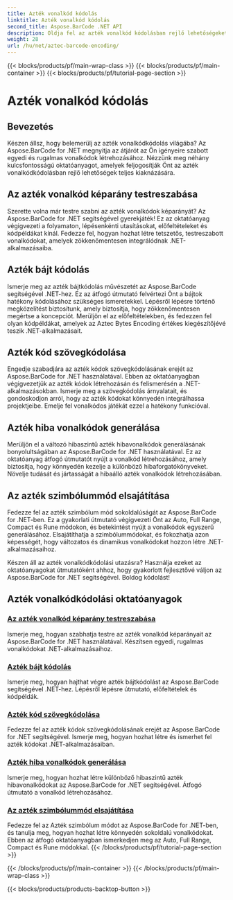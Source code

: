 ```yaml
---
title: Azték vonalkód kódolás
linktitle: Azték vonalkód kódolás
second_title: Aspose.BarCode .NET API
description: Oldja fel az azték vonalkód kódolásban rejlő lehetőségeket az Aspose.BarCode segítségével .NET-hez. Testreszabhatja a képarányokat, hozzon létre szöveges kódolású azték kódokat, és sajátítsa el a szimbólummódokat.
weight: 28
url: /hu/net/aztec-barcode-encoding/
---
```


{{< blocks/products/pf/main-wrap-class >}}
{{< blocks/products/pf/main-container >}}
{{< blocks/products/pf/tutorial-page-section >}}

# Azték vonalkód kódolás


## Bevezetés

Készen állsz, hogy belemerülj az azték vonalkódkódolás világába? Az Aspose.BarCode for .NET megnyitja az átjárót az Ön igényeire szabott egyedi és rugalmas vonalkódok létrehozásához. Nézzünk meg néhány kulcsfontosságú oktatóanyagot, amelyek feljogosítják Önt az azték vonalkódkódolásban rejlő lehetőségek teljes kiaknázására.

## Az azték vonalkód képarány testreszabása

Szerette volna már testre szabni az azték vonalkódok képarányát? Az Aspose.BarCode for .NET segítségével gyerekjáték! Ez az oktatóanyag végigvezeti a folyamaton, lépésenkénti utasításokat, előfeltételeket és kódpéldákat kínál. Fedezze fel, hogyan hozhat létre tetszetős, testreszabott vonalkódokat, amelyek zökkenőmentesen integrálódnak .NET-alkalmazásaiba.

## Azték bájt kódolás

Ismerje meg az azték bájtkódolás művészetét az Aspose.BarCode segítségével .NET-hez. Ez az átfogó útmutató felvértezi Önt a bájtok hatékony kódolásához szükséges ismeretekkel. Lépésről lépésre történő megközelítést biztosítunk, amely biztosítja, hogy zökkenőmentesen megértse a koncepciót. Merüljön el az előfeltételekben, és fedezzen fel olyan kódpéldákat, amelyek az Aztec Bytes Encoding értékes kiegészítőjévé teszik .NET-alkalmazásait.

## Azték kód szövegkódolása

Engedje szabadjára az azték kódok szövegkódolásának erejét az Aspose.BarCode for .NET használatával. Ebben az oktatóanyagban végigvezetjük az azték kódok létrehozásán és felismerésén a .NET-alkalmazásokban. Ismerje meg a szövegkódolás árnyalatait, és gondoskodjon arról, hogy az azték kódokat könnyedén integrálhassa projektjeibe. Emelje fel vonalkódos játékát ezzel a hatékony funkcióval.

## Azték hiba vonalkódok generálása

Merüljön el a változó hibaszintű azték hibavonalkódok generálásának bonyolultságában az Aspose.BarCode for .NET használatával. Ez az oktatóanyag átfogó útmutatót nyújt a vonalkód létrehozásához, amely biztosítja, hogy könnyedén kezelje a különböző hibaforgatókönyveket. Növelje tudását és jártasságát a hibaálló azték vonalkódok létrehozásában.

## Az azték szimbólummód elsajátítása

Fedezze fel az azték szimbólum mód sokoldalúságát az Aspose.BarCode for .NET-ben. Ez a gyakorlati útmutató végigvezeti Önt az Auto, Full Range, Compact és Rune módokon, és betekintést nyújt a vonalkódok egyszerű generálásához. Elsajátíthatja a szimbólummódokat, és fokozhatja azon képességét, hogy változatos és dinamikus vonalkódokat hozzon létre .NET-alkalmazásaihoz.

Készen áll az azték vonalkódkódolási utazásra? Használja ezeket az oktatóanyagokat útmutatóként ahhoz, hogy gyakorlott fejlesztővé váljon az Aspose.BarCode for .NET segítségével. Boldog kódolást!
## Azték vonalkódkódolási oktatóanyagok
### [Az azték vonalkód képarány testreszabása](./aztec-aspect-ratio-customization/)
Ismerje meg, hogyan szabhatja testre az azték vonalkód képarányait az Aspose.BarCode for .NET használatával. Készítsen egyedi, rugalmas vonalkódokat .NET-alkalmazásaihoz.
### [Azték bájt kódolás](./aztec-bytes-encoding/)
Ismerje meg, hogyan hajthat végre azték bájtkódolást az Aspose.BarCode segítségével .NET-hez. Lépésről lépésre útmutató, előfeltételek és kódpéldák.
### [Azték kód szövegkódolása](./aztec-code-text-encoding/)
Fedezze fel az azték kódok szövegkódolásának erejét az Aspose.BarCode for .NET segítségével. Ismerje meg, hogyan hozhat létre és ismerhet fel azték kódokat .NET-alkalmazásaiban.
### [Azték hiba vonalkódok generálása](./aztec-error-level-example/)
Ismerje meg, hogyan hozhat létre különböző hibaszintű azték hibavonalkódokat az Aspose.BarCode for .NET segítségével. Átfogó útmutató a vonalkód létrehozásához.
### [Az azték szimbólummód elsajátítása](./aztec-symbol-mode-example/)
Fedezze fel az Azték szimbólum módot az Aspose.BarCode for .NET-ben, és tanulja meg, hogyan hozhat létre könnyedén sokoldalú vonalkódokat. Ebben az átfogó oktatóanyagban ismerkedjen meg az Auto, Full Range, Compact és Rune módokkal.
{{< /blocks/products/pf/tutorial-page-section >}}

{{< /blocks/products/pf/main-container >}}
{{< /blocks/products/pf/main-wrap-class >}}

{{< blocks/products/products-backtop-button >}}

